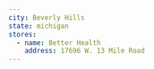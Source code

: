 ```yaml
---
city: Beverly Hills
state: michigan
stores:
  - name: Better Health
    address: 17696 W. 13 Mile Road
---
```

